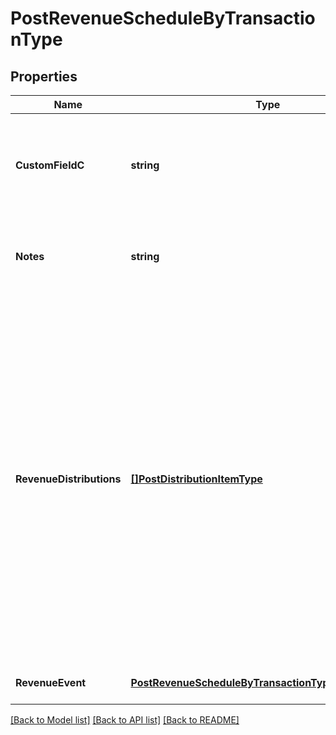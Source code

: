 # PostRevenueScheduleByTransactionType

## Properties
Name | Type | Description | Notes
------------ | ------------- | ------------- | -------------
**CustomFieldC** | **string** | Any custom fields defined for this object. The custom field name is case-sensitive.  | [optional] [default to null]
**Notes** | **string** | Additional information about this record.  Character Limit: 2,000  | [optional] [default to null]
**RevenueDistributions** | [**[]PostDistributionItemType**](POSTDistributionItemType.md) | An array of revenue distributions. Represents how you want to distribute revenue for this revenue schedule. You can distribute revenue into a maximum of 250 accounting periods with one revenue schedule.  The sum of new Amounts must equal the the Charge Amount of the specified Invoice Item.  | [optional] [default to null]
**RevenueEvent** | [**PostRevenueScheduleByTransactionTypeRevenueEvent**](POSTRevenueScheduleByTransactionType_revenueEvent.md) |  | [optional] [default to null]

[[Back to Model list]](../README.md#documentation-for-models) [[Back to API list]](../README.md#documentation-for-api-endpoints) [[Back to README]](../README.md)



